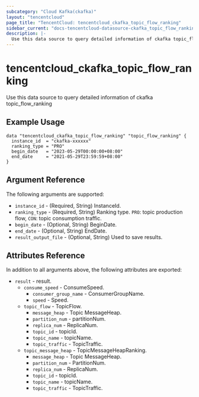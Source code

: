 ```yaml
---
subcategory: "Cloud Kafka(ckafka)"
layout: "tencentcloud"
page_title: "TencentCloud: tencentcloud_ckafka_topic_flow_ranking"
sidebar_current: "docs-tencentcloud-datasource-ckafka_topic_flow_ranking"
description: |-
  Use this data source to query detailed information of ckafka topic_flow_ranking
---
```


# tencentcloud_ckafka_topic_flow_ranking

Use this data source to query detailed information of ckafka topic_flow_ranking

## Example Usage

```hcl
data "tencentcloud_ckafka_topic_flow_ranking" "topic_flow_ranking" {
  instance_id  = "ckafka-xxxxxx"
  ranking_type = "PRO"
  begin_date   = "2023-05-29T00:00:00+08:00"
  end_date     = "2021-05-29T23:59:59+08:00"
}
```

## Argument Reference

The following arguments are supported:

* `instance_id` - (Required, String) InstanceId.
* `ranking_type` - (Required, String) Ranking type. `PRO`: topic production flow, `CON`: topic consumption traffic.
* `begin_date` - (Optional, String) BeginDate.
* `end_date` - (Optional, String) EndDate.
* `result_output_file` - (Optional, String) Used to save results.

## Attributes Reference

In addition to all arguments above, the following attributes are exported:

* `result` - result.
  * `consume_speed` - ConsumeSpeed.
    * `consumer_group_name` - ConsumerGroupName.
    * `speed` - Speed.
  * `topic_flow` - TopicFlow.
    * `message_heap` - Topic MessageHeap.
    * `partition_num` - partitionNum.
    * `replica_num` - ReplicaNum.
    * `topic_id` - topicId.
    * `topic_name` - topicName.
    * `topic_traffic` - TopicTraffic.
  * `topic_message_heap` - TopicMessageHeapRanking.
    * `message_heap` - Topic MessageHeap.
    * `partition_num` - PartitionNum.
    * `replica_num` - ReplicaNum.
    * `topic_id` - topicId.
    * `topic_name` - topicName.
    * `topic_traffic` - TopicTraffic.


